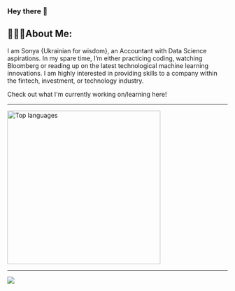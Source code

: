 ### Hey there 👋

<!-- Text Under Headline -->
## 👨🏾‍💻About Me:
I am Sonya {Ukrainian for wisdom}, an Accountant with Data Science aspirations. In my spare time, I’m either practicing coding, watching Bloomberg or reading up on the latest technological machine learning innovations. I am highly interested in providing skills to a company within the fintech, investment, or technology industry. 

Check out what I'm currently working on/learning here!

<!-- Link To My Main Site -->
<!-- ## Digital Home -->
<!-- View my projects, resume, and/or learn more about me, click [here](https://www.sonyalawrencet.com/) -->

<hr>
<!-- Most Used Languages Infograph then Tools & Languages -->
<a href="https://github.com/Sonya-7">
  <img align="center" width="350" src="https://github-readme-stats.vercel.app/api/top-langs/?username=Sonya-7&layout=compact&theme=chartreuse-dark" alt="Top languages" />
</a>

<br/>
<hr>

<!-- Statistics -->

![](https://github-readme-stats.vercel.app/api?username=sonya-7&show_icons=true&theme=chartreuse-dark)
<!--
**Sonya-7/Sonya-7** is a ✨ _special_ ✨ repository because its `README.md` (this file) appears on your GitHub profile.

Here are some ideas to get you started:

- 🔭 I’m currently working on ...
- 🌱 I’m currently learning ...
- 👯 I’m looking to collaborate on ...
- 🤔 I’m looking for help with ...
- 💬 Ask me about ...
- 📫 How to reach me: ...
- 😄 Pronouns: ...
- ⚡ Fun fact: ...
-->
